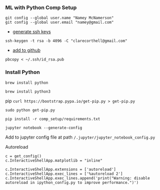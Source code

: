 ### ML with Python Comp Setup

```
git config --global user.name "Namey McNamerson"
git config --global user.email "namey@gmail.com"
```

- [generate ssh keys](https://help.github.com/articles/generating-a-new-ssh-key-and-adding-it-to-the-ssh-agent/)

`ssh-keygen -t rsa -b 4096 -C "clarecorthell@gmail.com"`

- [add to github](https://help.github.com/articles/adding-a-new-ssh-key-to-your-github-account/)

`pbcopy < ~/.ssh/id_rsa.pub`

### Install Python
`brew install python`

`brew install python3`

pip `curl https://bootstrap.pypa.io/get-pip.py > get-pip.py`

`sudo python get-pip.py`

`pip install -r comp_setup/requirements.txt`

`jupyter notebook --generate-config`

Add to jupyter config file at path `/.jupyter/jupyter_notebook_config.py`

Autoreload
```
c = get_config()
c.InteractiveShellApp.matplotlib = "inline"

c.InteractiveShellApp.extensions = ['autoreload']
c.InteractiveShellApp.exec_lines = ['%autoreload 2']
c.InteractiveShellApp.exec_lines.append('print("Warning: disable autoreload in ipython_config.py to improve performance.")')
```
